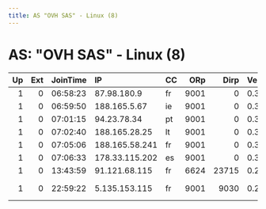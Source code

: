 ```yaml
---
title: AS "OVH SAS" - Linux (8)
---
```


# AS: "OVH SAS" - Linux (8)

|   Up |   Ext | JoinTime   | IP             | CC   |   ORp |   Dirp | Version   | Contact                      | Nickname     |   eFamMembers | FP                                                                                   |
|-----:|------:|:-----------|:---------------|:-----|------:|-------:|:----------|:-----------------------------|:-------------|--------------:|:-------------------------------------------------------------------------------------|
|    1 |     0 | 06:58:23   | 87.98.180.9    | fr   |  9001 |      0 | 0.3.1.9   | None                         | c0wboi       |             1 | [FP](https://atlas.torproject.org/#details/DDF809B207E0E5102E9CB7FDACB02ABFC964548C) |
|    1 |     0 | 06:59:50   | 188.165.5.67   | ie   |  9001 |      0 | 0.3.0.9   | None                         | ftagn        |             1 | [FP](https://atlas.torproject.org/#details/5B45B14B9BD38029A909799DCA951B35C9A6A73D) |
|    1 |     0 | 07:01:15   | 94.23.78.34    | pt   |  9001 |      0 | 0.3.0.9   | None                         | huzzle       |             1 | [FP](https://atlas.torproject.org/#details/CB383E5F294034DB683C28D32E91248470733A43) |
|    1 |     0 | 07:02:40   | 188.165.28.25  | lt   |  9001 |      0 | 0.3.0.9   | None                         | kwargs       |             1 | [FP](https://atlas.torproject.org/#details/380CDEB3BC6138293BDA63DD26ADD2E615EE0835) |
|    1 |     0 | 07:05:06   | 188.165.58.241 | fr   |  9001 |      0 | 0.3.0.9   | None                         | bananananana |             1 | [FP](https://atlas.torproject.org/#details/EBD2C1BFDB8CEA0387FC448257A0DB543C16FF44) |
|    1 |     0 | 07:06:33   | 178.33.115.202 | es   |  9001 |      0 | 0.3.0.9   | None                         | abominable   |             1 | [FP](https://atlas.torproject.org/#details/82F1DA2F0FDF738D0AD19BD9F60A0F05B57AA5F7) |
|    1 |     0 | 13:43:59   | 91.121.68.115  | fr   |  6624 |  23715 | 0.2.9.14  | None                         | Unnamed      |             1 | [FP](https://atlas.torproject.org/#details/DDB9A7BBF279060056DDB1EE6BA60B09969D4C51) |
|    1 |     0 | 22:59:22   | 5.135.153.115  | fr   |  9001 |   9030 | 0.2.9.11  | Marschi &lt;marschix3@gmail. | Marschi      |             1 | [FP](https://atlas.torproject.org/#details/60B5723E30F9DB1D041F974823AAEB67CB138F2C) |
